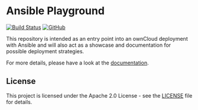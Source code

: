# Ansible Playground

[![Build Status](https://drone.owncloud.com/api/badges/owncloud-ansible/playground/status.svg)](https://drone.owncloud.com/owncloud-ansible/playground)
[![GitHub](https://img.shields.io/github/license/owncloud-ansible/playground)](https://github.com/owncloud-ansible/playground/blob/master/LICENSE)

This repository is intended as an entry point into an ownCloud deployment with Ansible and will also act as a showcase and documentation for possible deployment strategies.

For more details, please have a look at the [documentation](https://owncloud-ansible.github.io/).

## License

This project is licensed under the Apache 2.0 License - see the [LICENSE](LICENSE) file for details.
